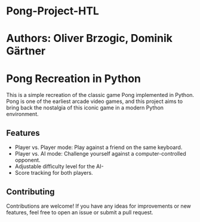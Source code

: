 # Pong-Project-HTL
# Authors: Oliver Brzogic, Dominik Gärtner

# Pong Recreation in Python
This is a simple recreation of the classic game Pong implemented in Python. Pong is one of the earliest arcade video games, and this project aims to bring back the nostalgia of this iconic game in a modern Python environment.

## Features
- Player vs. Player mode: Play against a friend on the same keyboard.
- Player vs. AI mode: Challenge yourself against a computer-controlled opponent.
- Adjustable difficulty level for the AI-
- Score tracking for both players.

## Contributing
Contributions are welcome! If you have any ideas for improvements or new features, feel free to open an issue or submit a pull request.